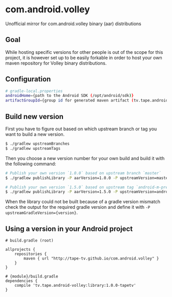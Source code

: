 # com.android.volley

Unofficial mirror for com.android.volley binary (aar) distributions

## Goal

While hosting specific versions for other people is out of the scope for this
project, it is however set up to be easily forkable in order to host your own
maven repository for Volley binary distributions.

## Configuration

```bash
# gradle-local.properties
androidHome={path to the Android SDK (/opt/android/sdk)}
artifactGroupId={group id for generated maven artifact (tv.tape.android-volley)}
```

## Build new version

First you have to figure out based on which upstream branch or tag you want to build a new version.

```bash
$ ./gradlew upstreamBranches
$ ./gradlew upstreamTags
```

Then you choose a new version number for your own build and build it with the following command:

```bash
# Publish your own version `1.0.0` based on upstream branch `master`
$ ./gradlew publishLibrary -P aarVersion=1.0.0 -P upstreamVersion=master -P upstreamType=branch

# Publish your own version `1.5.0` based on upstream tag `android-m-preview`
$ ./gradlew publishLibrary -P aarVersion=1.5.0 -P upstreamVersion=android-m-preview -P upstreamType=tag
```

When the library could not be built because of a gradle version mismatch check
the output for the required gradle version and define it with `-P upstreamGradleVersion={version}`.

## Using a version in your Android project

```
# build.gradle (root)

allprojects {
    repositories {
        maven { url "http://tape-tv.github.io/com.android.volley" }
    }
}

# {module}/build.gradle
dependencies {
    compile 'tv.tape.android-volley:library:1.0.0-tapetv'
}
```
